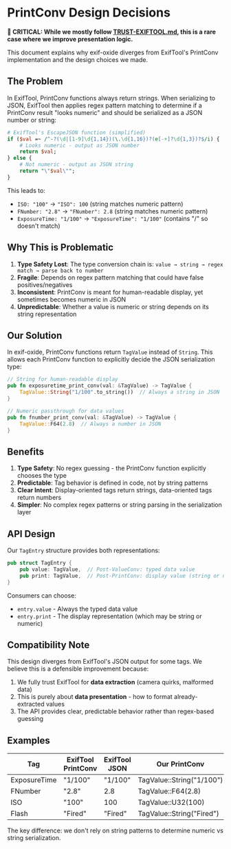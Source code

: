 # PrintConv Design Decisions

**🚨 CRITICAL: While we mostly follow [TRUST-EXIFTOOL.md](../TRUST-EXIFTOOL.md), this is a rare case where we improve presentation logic.**

This document explains why exif-oxide diverges from ExifTool's PrintConv implementation and the design choices we made.

## The Problem

In ExifTool, PrintConv functions always return strings. When serializing to JSON, ExifTool then applies regex pattern matching to determine if a PrintConv result "looks numeric" and should be serialized as a JSON number or string:

```perl
# ExifTool's EscapeJSON function (simplified)
if ($val =~ /^-?(\d|[1-9]\d{1,14})(\.\d{1,16})?(e[-+]?\d{1,3})?$/i) {
    # Looks numeric - output as JSON number
    return $val;
} else {
    # Not numeric - output as JSON string
    return "\"$val\"";
}
```

This leads to:

- `ISO: "100"` → `"ISO": 100` (string matches numeric pattern)
- `FNumber: "2.8"` → `"FNumber": 2.8` (string matches numeric pattern)
- `ExposureTime: "1/100"` → `"ExposureTime": "1/100"` (contains "/" so doesn't match)

## Why This is Problematic

1. **Type Safety Lost**: The type conversion chain is: `value → string → regex match → parse back to number`
2. **Fragile**: Depends on regex pattern matching that could have false positives/negatives
3. **Inconsistent**: PrintConv is meant for human-readable display, yet sometimes becomes numeric in JSON
4. **Unpredictable**: Whether a value is numeric or string depends on its string representation

## Our Solution

In exif-oxide, PrintConv functions return `TagValue` instead of `String`. This allows each PrintConv function to explicitly decide the JSON serialization type:

```rust
// String for human-readable display
pub fn exposuretime_print_conv(val: &TagValue) -> TagValue {
    TagValue::String("1/100".to_string())  // Always a string in JSON
}

// Numeric passthrough for data values
pub fn fnumber_print_conv(val: &TagValue) -> TagValue {
    TagValue::F64(2.8)  // Always a number in JSON
}
```

## Benefits

1. **Type Safety**: No regex guessing - the PrintConv function explicitly chooses the type
2. **Predictable**: Tag behavior is defined in code, not by string patterns
3. **Clear Intent**: Display-oriented tags return strings, data-oriented tags return numbers
4. **Simpler**: No complex regex patterns or string parsing in the serialization layer

## API Design

Our `TagEntry` structure provides both representations:

```rust
pub struct TagEntry {
    pub value: TagValue,  // Post-ValueConv: typed data value
    pub print: TagValue,  // Post-PrintConv: display value (string or numeric)
}
```

Consumers can choose:

- `entry.value` - Always the typed data value
- `entry.print` - The display representation (which may be string or numeric)

## Compatibility Note

This design diverges from ExifTool's JSON output for some tags. We believe this is a defensible improvement because:

1. We fully trust ExifTool for **data extraction** (camera quirks, malformed data)
2. This is purely about **data presentation** - how to format already-extracted values
3. The API provides clear, predictable behavior rather than regex-based guessing

## Examples

| Tag          | ExifTool PrintConv | ExifTool JSON | Our PrintConv             | Our JSON |
| ------------ | ------------------ | ------------- | ------------------------- | -------- |
| ExposureTime | "1/100"            | "1/100"       | TagValue::String("1/100") | "1/100"  |
| FNumber      | "2.8"              | 2.8           | TagValue::F64(2.8)        | 2.8      |
| ISO          | "100"              | 100           | TagValue::U32(100)        | 100      |
| Flash        | "Fired"            | "Fired"       | TagValue::String("Fired") | "Fired"  |

The key difference: we don't rely on string patterns to determine numeric vs string serialization.
